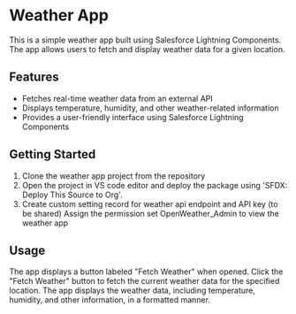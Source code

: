 # Weather App
This is a simple weather app built using Salesforce Lightning Components. The app allows users to fetch and display weather data for a given location.

## Features
* Fetches real-time weather data from an external API
* Displays temperature, humidity, and other weather-related information
* Provides a user-friendly interface using Salesforce Lightning Components

## Getting Started
1. Clone the weather app project from the repository
2. Open the project in VS code editor and deploy the package using 'SFDX: Deploy This Source to Org'.
3. Create custom setting record for weather api endpoint and API key (to be shared)
Assign the permission set OpenWeather_Admin to view the weather app

## Usage
The app displays a button labeled "Fetch Weather" when opened.
Click the "Fetch Weather" button to fetch the current weather data for the specified location.
The app displays the weather data, including temperature, humidity, and other information, in a formatted manner.
